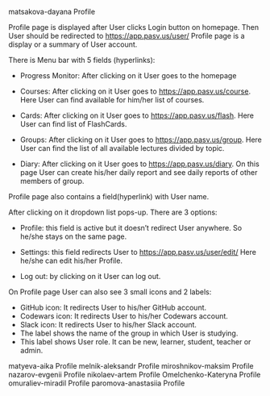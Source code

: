 matsakova-dayana	Profile

Profile page is displayed after User clicks Login button on homepage.
Then User should be redirected to https://app.pasv.us/user/
Profile page is a display or a summary of User account.

There is Menu bar with 5 fields (hyperlinks):
* Progress Monitor: 
After clicking on it User goes to the homepage

* Courses:
After clicking on it User goes to https://app.pasv.us/course. 
Here User can find available for him/her list of courses.

* Cards:
After clicking on it User goes to https://app.pasv.us/flash.
Here User can find list of FlashCards.

* Groups:
After clicking on it User goes to https://app.pasv.us/group.
Here User can find the list of all available lectures divided by topic.

* Diary:
After clicking on it User goes to https://app.pasv.us/diary.
On this page User can create his/her daily report and 
see daily reports of other members of group.

Profile page also contains a field(hyperlink) with User name.

After clicking on it dropdown list pops-up. There are 3 options:

* Profile: this field is active but it doesn’t redirect User anywhere. 
So he/she stays on the same page.

* Settings: this field redirects User to https://app.pasv.us/user/edit/ 
Here he/she can edit his/her Profile.

* Log out: by clicking on it User can log out. 

On Profile page User can also see 3 small icons and 2 labels:
* GitHub icon:
It redirects User to his/her GitHub account.
* Codewars icon:
It redirects User to his/her Codewars account.
* Slack icon:
It redirects User to his/her Slack account.
* The label shows the name of the group in which User is studying.
* This label shows User role. It can be new, learner, student, teacher or admin.


matyeva-aika	Profile
melnik-aleksandr	Profile
miroshnikov-maksim	Profile
nazarov-evgenii	Profile
nikolaev-artem	Profile
Omelchenko-Kateryna	Profile
omuraliev-miradil	Profile
paromova-anastasiia	Profile